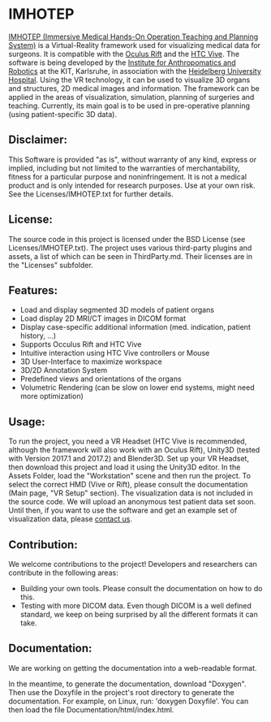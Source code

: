 IMHOTEP
===========================================================================

[IMHOTEP (Immersive Medical Hands-On Operation Teaching and Planning System)](http://imhotep-medical.org) is a
Virtual-Reality framework used for visualizing medical data for surgeons.
It is compatible with the [Oculus Rift](https://www.oculus.com) and the [HTC Vive](https://www.vive.com).
The software is being developed by the [Institute for Anthropomatics and Robotics](http://his.anthropomatik.kit.edu/english/index.php)
at the KIT, Karlsruhe, in association with the [Heidelberg University Hospital](https://www.heidelberg-university-hospital.com).
Using the VR technology, it can be used to visualize 3D organs and structures, 2D medical images and information.
The framework can be applied in the areas of visualization, simulation, planning of surgeries and teaching.
Currently, its main goal is to be used in pre-operative planning (using patient-specific 3D data).

Disclaimer:
---------------
This Software is provided "as is", without warranty of any kind, express or implied, including but not limited to
the warranties of merchantability, fitness for a particular purpose and noninfringement. It is not a medical
product and is only intended for research purposes. Use at your own risk. See the Licenses/IMHOTEP.txt for further
details.

License:
---------------
The source code in this project is licensed under the BSD License (see Licenses/IMHOTEP.txt). The project uses
various third-party plugins and assets, a list of which can be seen in ThirdParty.md. Their licenses are in the
"Licenses" subfolder.

Features:
---------------
- Load and display segmented 3D models of patient organs
- Load display 2D MRI/CT images in DICOM format
- Display case-specific additional information (med. indication, patient history, ...)
- Supports Occulus Rift and HTC Vive
- Intuitive interaction using HTC Vive controllers or Mouse
- 3D User-Interface to maximize workspace
- 3D/2D Annotation System
- Predefined views and orientations of the organs
- Volumetric Rendering (can be slow on lower end systems, might need more optimization)

Usage:
---------------
To run the project, you need a VR Headset (HTC Vive is recommended, although the framework will also work with an
Oculus Rift), Unity3D (tested with Version 2017.1 and 2017.2) and Blender3D. Set up your VR Headset, then download this project and load it using the Unity3D editor. In the Assets Folder, load the "Workstation" scene and then run the project. To select the correct HMD (Vive or Rift), please consult the documentation (Main page, "VR Setup" section).
The visualization data is not included in the source code. We will upload an anonymous test patient data set soon. Until then, if you want to use the software and get an example set of
visualization data, please [contact us](http://imhotep-medical.org/contact).

Contribution:
---------------
We welcome contributions to the project!
Developers and researchers can contribute in the following areas:
- Building your own tools. Please consult the documentation on how to do this.
- Testing with more DICOM data. Even though DICOM is a well defined standard, we keep on being surprised by all the different formats it can take.


Documentation:
---------------
We are working on getting the documentation into a web-readable format.

In the meantime, to generate the documentation, download "Doxygen". Then use the Doxyfile in the project's root directory to
generate the documentation.
For example, on Linux, run: 'doxygen Doxyfile'. You can then load the file Documentation/html/index.html.




